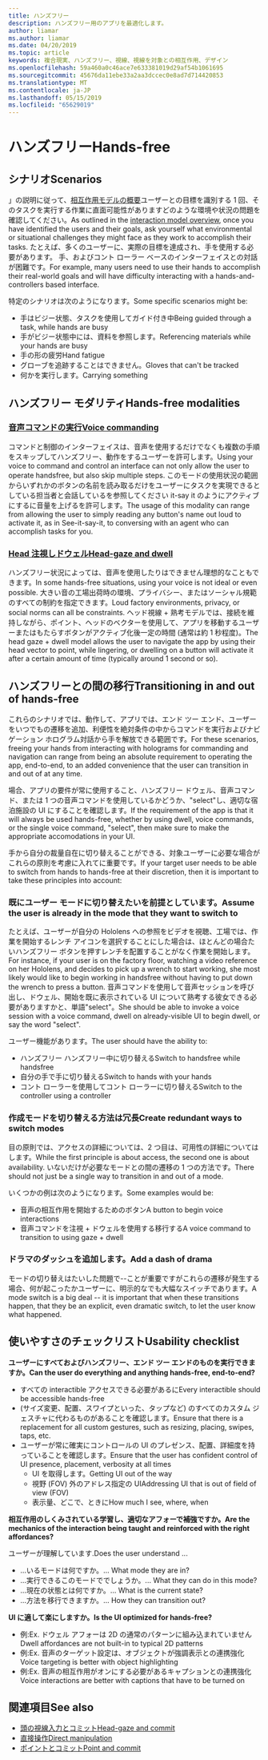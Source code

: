 ```yaml
---
title: ハンズフリー
description: ハンズフリー用のアプリを最適化します。
author: liamar
ms.author: liamar
ms.date: 04/20/2019
ms.topic: article
keywords: 複合現実、ハンズフリー、視線、視線を対象との相互作用、デザイン
ms.openlocfilehash: 59a460a0c46ace7e633381019d29af54b1061695
ms.sourcegitcommit: 45676da11ebe33a2aa3dccec0e8ad7d714420853
ms.translationtype: MT
ms.contentlocale: ja-JP
ms.lasthandoff: 05/15/2019
ms.locfileid: "65629019"
---
```

# <a name="hands-free"></a><span data-ttu-id="6b4e8-104">ハンズフリー</span><span class="sxs-lookup"><span data-stu-id="6b4e8-104">Hands-free</span></span>



## <a name="scenarios"></a><span data-ttu-id="6b4e8-105">シナリオ</span><span class="sxs-lookup"><span data-stu-id="6b4e8-105">Scenarios</span></span>

<span data-ttu-id="6b4e8-106">」の説明に従って、[相互作用モデルの概要](interaction-fundamentals.md)ユーザーとの目標を識別する 1 回、そのタスクを実行する作業に直面可能性がありますどのような環境や状況の問題を確認してください。</span><span class="sxs-lookup"><span data-stu-id="6b4e8-106">As outlined in the [interaction model overview](interaction-fundamentals.md), once you have identified the users and their goals, ask yourself what environmental or situational challenges they might face as they work to accomplish their tasks.</span></span> <span data-ttu-id="6b4e8-107">たとえば、多くのユーザーに、実際の目標を達成され、手を使用する必要があります。 手、およびコント ローラー ベースのインターフェイスとの対話が困難です。</span><span class="sxs-lookup"><span data-stu-id="6b4e8-107">For example, many users need to use their hands to accomplish their real-world goals and will have difficulty interacting with a hands-and-controllers based interface.</span></span> 

<span data-ttu-id="6b4e8-108">特定のシナリオは次のようになります。</span><span class="sxs-lookup"><span data-stu-id="6b4e8-108">Some specific scenarios might be:</span></span> 
* <span data-ttu-id="6b4e8-109">手はビジー状態、タスクを使用してガイド付き中</span><span class="sxs-lookup"><span data-stu-id="6b4e8-109">Being guided through a task, while hands are busy</span></span>
* <span data-ttu-id="6b4e8-110">手がビジー状態中には、資料を参照します。</span><span class="sxs-lookup"><span data-stu-id="6b4e8-110">Referencing materials while your hands are busy</span></span>
* <span data-ttu-id="6b4e8-111">手の形の疲労</span><span class="sxs-lookup"><span data-stu-id="6b4e8-111">Hand fatigue</span></span>
* <span data-ttu-id="6b4e8-112">グローブを追跡することはできません。</span><span class="sxs-lookup"><span data-stu-id="6b4e8-112">Gloves that can't be tracked</span></span>
* <span data-ttu-id="6b4e8-113">何かを実行します。</span><span class="sxs-lookup"><span data-stu-id="6b4e8-113">Carrying something</span></span>


## <a name="hands-free-modalities"></a><span data-ttu-id="6b4e8-114">ハンズフリー モダリティ</span><span class="sxs-lookup"><span data-stu-id="6b4e8-114">Hands-free modalities</span></span>

### <a name="voice-commandingvoice-designmd"></a>[<span data-ttu-id="6b4e8-115">音声コマンドの実行</span><span class="sxs-lookup"><span data-stu-id="6b4e8-115">Voice commanding</span></span>](voice-design.md)

<span data-ttu-id="6b4e8-116">コマンドと制御のインターフェイスは、音声を使用するだけでなくも複数の手順をスキップしてハンズフリー、動作をするユーザーを許可します。</span><span class="sxs-lookup"><span data-stu-id="6b4e8-116">Using your voice to command and control an interface can not only allow the user to operate handsfree, but also skip multiple steps.</span></span> <span data-ttu-id="6b4e8-117">このモードの使用状況の範囲からいずれかのボタンの名前を読み取るだけをユーザーにタスクを実現できるとしている担当者と会話しているを参照してください it-say it のようにアクティブにするに音量を上げるを許可します。</span><span class="sxs-lookup"><span data-stu-id="6b4e8-117">The usage of this modality can range from allowing the user to simply reading any button's name out loud to activate it, as in See-it-say-it, to conversing with an agent who can accomplish tasks for you.</span></span>



### <a name="head-gaze-and-dwellgaze-and-dwellmd"></a>[<span data-ttu-id="6b4e8-118">Head 注視しドウェル</span><span class="sxs-lookup"><span data-stu-id="6b4e8-118">Head-gaze and dwell</span></span>](gaze-and-dwell.md)

<span data-ttu-id="6b4e8-119">ハンズフリー状況によっては、音声を使用したりはできません理想的なこともできます。</span><span class="sxs-lookup"><span data-stu-id="6b4e8-119">In some hands-free situations, using your voice is not ideal or even possible.</span></span> <span data-ttu-id="6b4e8-120">大きい音の工場出荷時の環境、プライバシー、またはソーシャル規範のすべての制約を指定できます。</span><span class="sxs-lookup"><span data-stu-id="6b4e8-120">Loud factory environments, privacy, or social norms can all be constraints.</span></span> <span data-ttu-id="6b4e8-121">ヘッド視線 + 熟考モデルでは、接続を維持しながら、ポイント、ヘッドのベクターを使用して、アプリを移動するユーザーまたはもたらすボタンがアクティブ化後一定の時間 (通常は約 1 秒程度)。</span><span class="sxs-lookup"><span data-stu-id="6b4e8-121">The head gaze + dwell model allows the user to navigate the app by using their head vector to point, while lingering, or dwelling on a button will activate it after a certain amount of time (typically around 1 second or so).</span></span> 


## <a name="transitioning-in-and-out-of-hands-free"></a><span data-ttu-id="6b4e8-122">ハンズフリーとの間の移行</span><span class="sxs-lookup"><span data-stu-id="6b4e8-122">Transitioning in and out of hands-free</span></span>

<span data-ttu-id="6b4e8-123">これらのシナリオでは、動作して、アプリでは、エンド ツー エンド、ユーザーをいつでもの遷移を追加、利便性を絶対条件の中からコマンドを実行およびナビゲーション ホログラム対話から手を解放できる範囲です。</span><span class="sxs-lookup"><span data-stu-id="6b4e8-123">For these scenarios, freeing your hands from interacting with holograms for commanding and navigation can range from being an absolute requirement to operating the app, end-to-end, to an added convenience that the user can transition in and out of at any time.</span></span> 

<span data-ttu-id="6b4e8-124">場合、アプリの要件が常に使用すること、ハンズフリー ドウェル、音声コマンド、または 1 つの音声コマンドを使用しているかどうか、"select"し、適切な宿泊施設の UI にすることを確認します。</span><span class="sxs-lookup"><span data-stu-id="6b4e8-124">If the requirement of the app is that it will always be used hands-free, whether by using dwell, voice commands, or the single voice command, "select", then make sure to make the appropriate accomodations in your UI.</span></span> 

<span data-ttu-id="6b4e8-125">手から自分の裁量自在に切り替えることができる、対象ユーザーに必要な場合がこれらの原則を考慮に入れてに重要です。</span><span class="sxs-lookup"><span data-stu-id="6b4e8-125">If your target user needs to be able to switch from hands to hands-free at their discretion, then it is important to take these principles into account:</span></span>

### <a name="assume-the-user-is-already-in-the-mode-that-they-want-to-switch-to"></a><span data-ttu-id="6b4e8-126">既にユーザー モードに切り替えたいを前提としています。</span><span class="sxs-lookup"><span data-stu-id="6b4e8-126">Assume the user is already in the mode that they want to switch to</span></span>
<span data-ttu-id="6b4e8-127">たとえば、ユーザーが自分の Hololens への参照をビデオを視聴、工場では、作業を開始するレンチ アイコンを選択することにした場合は、ほとんどの場合たいハンズフリー ボタンを押すレンチを配置することがなく作業を開始します。</span><span class="sxs-lookup"><span data-stu-id="6b4e8-127">For instance, if your user is on the factory floor, watching a video reference on her Hololens, and decides to pick up a wrench to start working, she most likely would like to begin working in handsfree without having to put down the wrench to press a button.</span></span> <span data-ttu-id="6b4e8-128">音声コマンドを使用して音声セッションを呼び出し、ドウェル、開始を既に表示されている UI について熟考する彼女できる必要がありますかと、単語"select"。</span><span class="sxs-lookup"><span data-stu-id="6b4e8-128">She should be able to invoke a voice session with a voice command, dwell on already-visible UI to begin dwell, or say the word "select".</span></span>

<span data-ttu-id="6b4e8-129">ユーザー機能があります。</span><span class="sxs-lookup"><span data-stu-id="6b4e8-129">The user should have the ability to:</span></span> 
* <span data-ttu-id="6b4e8-130">ハンズフリー ハンズフリー中に切り替える</span><span class="sxs-lookup"><span data-stu-id="6b4e8-130">Switch to handsfree while handsfree</span></span>
* <span data-ttu-id="6b4e8-131">自分の手で手に切り替える</span><span class="sxs-lookup"><span data-stu-id="6b4e8-131">Switch to hands with your hands</span></span>
* <span data-ttu-id="6b4e8-132">コント ローラーを使用してコント ローラーに切り替える</span><span class="sxs-lookup"><span data-stu-id="6b4e8-132">Switch to the controller using a controller</span></span> 

### <a name="create-redundant-ways-to-switch-modes"></a><span data-ttu-id="6b4e8-133">作成モードを切り替える方法は冗長</span><span class="sxs-lookup"><span data-stu-id="6b4e8-133">Create redundant ways to switch modes</span></span>
<span data-ttu-id="6b4e8-134">目の原則では、アクセスの詳細については、2 つ目は、可用性の詳細についてはします。</span><span class="sxs-lookup"><span data-stu-id="6b4e8-134">While the first principle is about access, the second one is about availability.</span></span> <span data-ttu-id="6b4e8-135">いないだけが必要なモードとの間の遷移の 1 つの方法です。</span><span class="sxs-lookup"><span data-stu-id="6b4e8-135">There should not just be a single way to transition in and out of a mode.</span></span> 

<span data-ttu-id="6b4e8-136">いくつかの例は次のようになります。</span><span class="sxs-lookup"><span data-stu-id="6b4e8-136">Some examples would be:</span></span> 
* <span data-ttu-id="6b4e8-137">音声の相互作用を開始するためのボタン</span><span class="sxs-lookup"><span data-stu-id="6b4e8-137">A button to begin voice interactions</span></span>
* <span data-ttu-id="6b4e8-138">音声コマンドを注視 + ドウェルを使用する移行する</span><span class="sxs-lookup"><span data-stu-id="6b4e8-138">A voice command to transition to using gaze + dwell</span></span>

### <a name="add-a-dash-of-drama"></a><span data-ttu-id="6b4e8-139">ドラマのダッシュを追加します。</span><span class="sxs-lookup"><span data-stu-id="6b4e8-139">Add a dash of drama</span></span>
<span data-ttu-id="6b4e8-140">モードの切り替えはたいした問題で--ことが重要ですがこれらの遷移が発生する場合、何が起こったかユーザーに、明示的なでも大幅なスイッチであります。</span><span class="sxs-lookup"><span data-stu-id="6b4e8-140">A mode switch is a big deal -- it is important that when these transitions happen, that they be an explicit, even dramatic switch, to let the user know what happened.</span></span> 


## <a name="usability-checklist"></a><span data-ttu-id="6b4e8-141">使いやすさのチェックリスト</span><span class="sxs-lookup"><span data-stu-id="6b4e8-141">Usability checklist</span></span>

<span data-ttu-id="6b4e8-142">**ユーザーにすべておよびハンズフリー、エンド ツー エンドのものを実行できますか。**</span><span class="sxs-lookup"><span data-stu-id="6b4e8-142">**Can the user do everything and anything hands-free, end-to-end?**</span></span>
* <span data-ttu-id="6b4e8-143">すべての interactible アクセスできる必要があるに</span><span class="sxs-lookup"><span data-stu-id="6b4e8-143">Every interactible should be accessible hands-free</span></span>
* <span data-ttu-id="6b4e8-144">(サイズ変更、配置、スワイプといった、タップなど) のすべてのカスタム ジェスチャに代わるものがあることを確認します。</span><span class="sxs-lookup"><span data-stu-id="6b4e8-144">Ensure that there is a replacement for all custom gestures, such as resizing, placing, swipes, taps, etc.</span></span>
* <span data-ttu-id="6b4e8-145">ユーザーが常に確実にコントロールの UI のプレゼンス、配置、詳細度を持っていることを確認します。</span><span class="sxs-lookup"><span data-stu-id="6b4e8-145">Ensure that the user has confident control of UI presence, placement, verbosity at all times</span></span>
    * <span data-ttu-id="6b4e8-146">UI を取得します。</span><span class="sxs-lookup"><span data-stu-id="6b4e8-146">Getting UI out of the way</span></span>
    * <span data-ttu-id="6b4e8-147">視野 (FOV) 外のアドレス指定の UI</span><span class="sxs-lookup"><span data-stu-id="6b4e8-147">Addressing UI that is out of field of view (FOV)</span></span>
    * <span data-ttu-id="6b4e8-148">表示量、どこで、ときに</span><span class="sxs-lookup"><span data-stu-id="6b4e8-148">How much I see, where, when</span></span>

<span data-ttu-id="6b4e8-149">**相互作用のしくみされている学習し、適切なアフォーで補強ですか。**</span><span class="sxs-lookup"><span data-stu-id="6b4e8-149">**Are the mechanics of the interaction being taught and reinforced with the right affordances?**</span></span>

<span data-ttu-id="6b4e8-150">ユーザーが理解しています.</span><span class="sxs-lookup"><span data-stu-id="6b4e8-150">Does the user understand ...</span></span>
* <span data-ttu-id="6b4e8-151">...いるモードは何ですか。</span><span class="sxs-lookup"><span data-stu-id="6b4e8-151">... What mode they are in?</span></span>
* <span data-ttu-id="6b4e8-152">...実行できるこのモードででしょうか。</span><span class="sxs-lookup"><span data-stu-id="6b4e8-152">... What they can do in this mode?</span></span>
* <span data-ttu-id="6b4e8-153">...現在の状態とは何ですか。</span><span class="sxs-lookup"><span data-stu-id="6b4e8-153">... What is the current state?</span></span>
* <span data-ttu-id="6b4e8-154">...方法を移行できますか。</span><span class="sxs-lookup"><span data-stu-id="6b4e8-154">... How they can transition out?</span></span>
    
<span data-ttu-id="6b4e8-155">**UI に適して楽にしますか。**</span><span class="sxs-lookup"><span data-stu-id="6b4e8-155">**Is the UI optimized for hands-free?**</span></span>   

* <span data-ttu-id="6b4e8-156">例:</span><span class="sxs-lookup"><span data-stu-id="6b4e8-156">Ex.</span></span> <span data-ttu-id="6b4e8-157">ドウェル アフォーは 2D の通常のパターンに組み込まれていません</span><span class="sxs-lookup"><span data-stu-id="6b4e8-157">Dwell affordances are not built-in to typical 2D patterns</span></span>
* <span data-ttu-id="6b4e8-158">例:</span><span class="sxs-lookup"><span data-stu-id="6b4e8-158">Ex.</span></span> <span data-ttu-id="6b4e8-159">音声のターゲット設定は、オブジェクトが強調表示との連携強化</span><span class="sxs-lookup"><span data-stu-id="6b4e8-159">Voice targeting is better with object highlighting</span></span>
* <span data-ttu-id="6b4e8-160">例:</span><span class="sxs-lookup"><span data-stu-id="6b4e8-160">Ex.</span></span> <span data-ttu-id="6b4e8-161">音声の相互作用がオンにする必要があるキャプションとの連携強化</span><span class="sxs-lookup"><span data-stu-id="6b4e8-161">Voice interactions are better with captions that have to be turned on</span></span>


## <a name="see-also"></a><span data-ttu-id="6b4e8-162">関連項目</span><span class="sxs-lookup"><span data-stu-id="6b4e8-162">See also</span></span>
* [<span data-ttu-id="6b4e8-163">頭の視線入力とコミット</span><span class="sxs-lookup"><span data-stu-id="6b4e8-163">Head-gaze and commit</span></span>](gaze-and-commit.md)
* [<span data-ttu-id="6b4e8-164">直接操作</span><span class="sxs-lookup"><span data-stu-id="6b4e8-164">Direct manipulation</span></span>](direct-manipulation.md)
* [<span data-ttu-id="6b4e8-165">ポイントとコミット</span><span class="sxs-lookup"><span data-stu-id="6b4e8-165">Point and commit</span></span>](point-and-commit.md)
